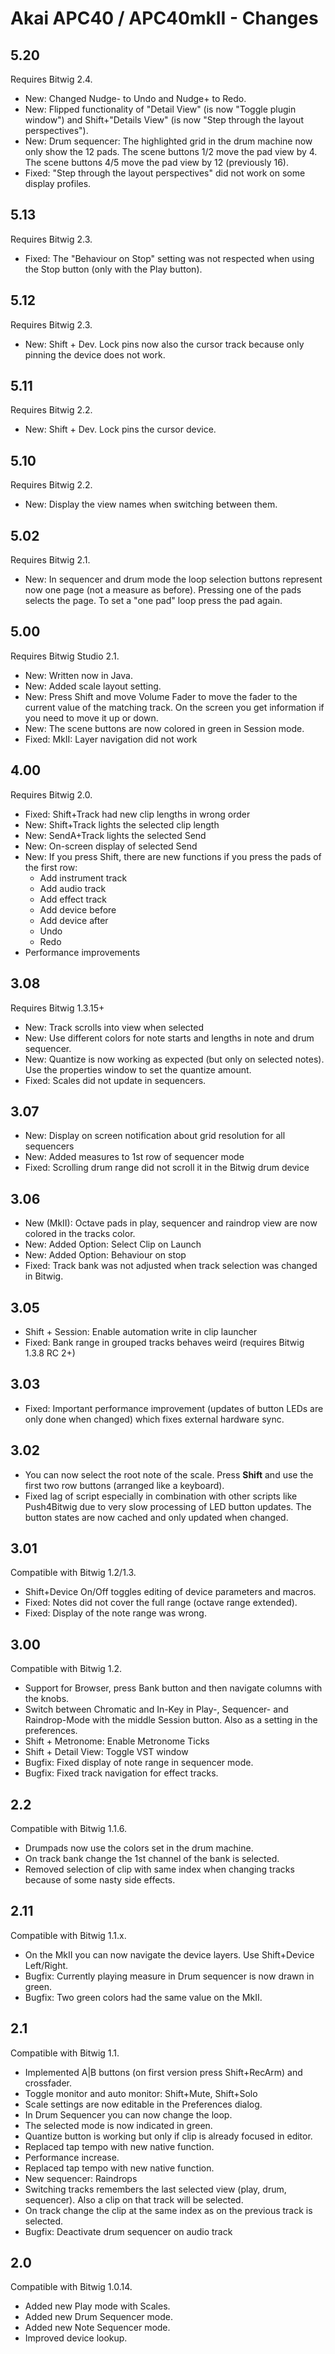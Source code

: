 # Akai APC40 / APC40mkII - Changes

## 5.20

Requires Bitwig 2.4.

* New: Changed Nudge- to Undo and Nudge+ to Redo.
* New: Flipped functionality of "Detail View" (is now "Toggle plugin window") and Shift+"Details View" (is now "Step through the layout perspectives").
* New: Drum sequencer: The highlighted grid in the drum machine now only show the 12 pads. The scene buttons 1/2 move the pad view by 4. The scene buttons 4/5 move the pad view by 12 (previously 16).
* Fixed: "Step through the layout perspectives" did not work on some display profiles.

## 5.13

Requires Bitwig 2.3.

* Fixed: The "Behaviour on Stop" setting was not respected when using the Stop button (only with the Play button).

## 5.12

Requires Bitwig 2.3.

* New: Shift + Dev. Lock pins now also the cursor track because only pinning the device does not work.

## 5.11

Requires Bitwig 2.2.

* New: Shift + Dev. Lock pins the cursor device.

## 5.10

Requires Bitwig 2.2.

* New: Display the view names when switching between them.

## 5.02

Requires Bitwig 2.1.

* New: In sequencer and drum mode the loop selection buttons represent now one page (not a measure as before). Pressing one of the pads selects the page. To set a "one pad" loop press the pad again.

## 5.00

Requires Bitwig Studio 2.1.

* New: Written now in Java.
* New: Added scale layout setting.
* New: Press Shift and move Volume Fader to move the fader to the current value of the matching track. On the screen you get information if you need to move it up or down.
* New: The scene buttons are now colored in green in Session mode.
* Fixed: MkII: Layer navigation did not work

## 4.00

Requires Bitwig 2.0.

* Fixed: Shift+Track had new clip lengths in wrong order
* New: Shift+Track lights the selected clip length
* New: SendA+Track lights the selected Send
* New: On-screen display of selected Send
* New: If you press Shift, there are new functions if you press the pads of the first row:
  * Add instrument track
  * Add audio track
  * Add effect track
  * Add device before
  * Add device after
  * Undo
  * Redo
* Performance improvements

## 3.08

Requires Bitwig 1.3.15+

* New: Track scrolls into view when selected
* New: Use different colors for note starts and lengths in note and drum sequencer.
* New: Quantize is now working as expected (but only on selected notes). Use the properties window to set the quantize amount.
* Fixed: Scales did not update in sequencers.

## 3.07

* New: Display on screen notification about grid resolution for all sequencers
* New: Added measures to 1st row of sequencer mode
* Fixed: Scrolling drum range did not scroll it in the Bitwig drum device

## 3.06

* New (MkII): Octave pads in play, sequencer and raindrop view are now colored in the tracks color.
* New: Added Option: Select Clip on Launch
* New: Added Option: Behaviour on stop
* Fixed: Track bank was not adjusted when track selection was changed in Bitwig.

## 3.05

* Shift + Session: Enable automation write in clip launcher
* Fixed: Bank range in grouped tracks behaves weird (requires Bitwig 1.3.8 RC 2+)

## 3.03

* Fixed: Important performance improvement (updates of button LEDs are only done when changed) which fixes external hardware sync.

## 3.02

* You can now select the root note of the scale. Press **Shift** and use the first two row buttons (arranged like a keyboard).
* Fixed lag of script especially in combination with other scripts like Push4Bitwig due to very slow processing of LED button updates. The button states are now cached and only updated when changed.

## 3.01

Compatible with Bitwig 1.2/1.3.

* Shift+Device On/Off toggles editing of device parameters and macros.
* Fixed: Notes did not cover the full range (octave range extended).
* Fixed: Display of the note range was wrong.

## 3.00

Compatible with Bitwig 1.2.

* Support for Browser, press Bank button and then navigate columns with the knobs.
* Switch between Chromatic and In-Key in Play-, Sequencer- and Raindrop-Mode with the middle Session button. Also as a setting in the preferences.
* Shift + Metronome: Enable Metronome Ticks
* Shift + Detail View: Toggle VST window
* Bugfix: Fixed display of note range in sequencer mode.
* Bugfix: Fixed track navigation for effect tracks.

## 2.2

Compatible with Bitwig 1.1.6.

* Drumpads now use the colors set in the drum machine.
* On track bank change the 1st channel of the bank is selected.
* Removed selection of clip with same index when changing tracks because of some nasty side effects.

## 2.11

Compatible with Bitwig 1.1.x.

* On the MkII you can now navigate the device layers. Use Shift+Device Left/Right.
* Bugfix: Currently playing measure in Drum sequencer is now drawn in green.
* Bugfix: Two green colors had the same value on the MkII.

## 2.1

Compatible with Bitwig 1.1.

* Implemented A|B buttons (on first version press Shift+RecArm) and crossfader.
* Toggle monitor and auto monitor: Shift+Mute, Shift+Solo
* Scale settings are now editable in the Preferences dialog.
* In Drum Sequencer you can now change the loop.
* The selected mode is now indicated in green.
* Quantize button is working but only if clip is already focused in editor.
* Replaced tap tempo with new native function.
* Performance increase.
* Replaced tap tempo with new native function.
* New sequencer: Raindrops
* Switching tracks remembers the last selected view (play, drum, sequencer). Also a clip on that track will be selected.
* On track change the clip at the same index as on the previous track is selected.
* Bugfix: Deactivate drum sequencer on audio track

## 2.0

Compatible with Bitwig 1.0.14.

* Added new Play mode with Scales.
* Added new Drum Sequencer mode.
* Added new Note Sequencer mode.
* Improved device lookup.
